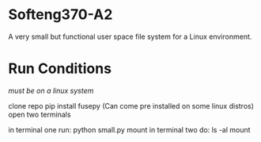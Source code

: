 # Softeng370-A2
A very small but functional user space file system for a Linux environment.


# Run Conditions
*must be on a linux system*

clone repo 
pip install fusepy (Can come pre installed on some linux distros)
open two terminals

in terminal one run: python small.py mount
in terminal two do: ls -al mount

